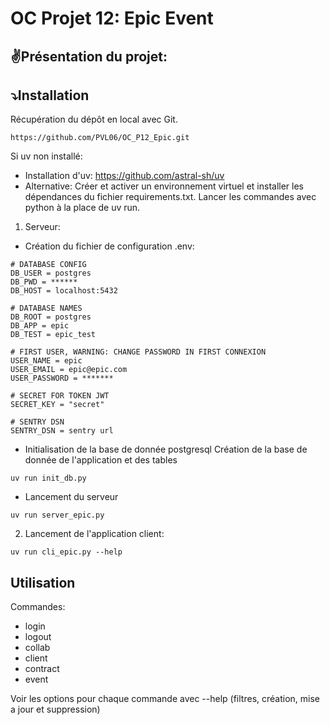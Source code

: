 # OC Projet 12: Epic Event

## :v:Présentation du projet:


## :arrow_heading_down:Installation
Récupération du dépôt en local avec Git.
```
https://github.com/PVL06/OC_P12_Epic.git
```
Si uv non installé:
- Installation d'uv:
https://github.com/astral-sh/uv
- Alternative:
Créer et activer un environnement virtuel et installer les dépendances du fichier requirements.txt. Lancer les commandes avec python à la place de uv run.
1. Serveur:

- Création du fichier de configuration .env:
```
# DATABASE CONFIG
DB_USER = postgres
DB_PWD = ******
DB_HOST = localhost:5432

# DATABASE NAMES
DB_ROOT = postgres
DB_APP = epic
DB_TEST = epic_test

# FIRST USER, WARNING: CHANGE PASSWORD IN FIRST CONNEXION
USER_NAME = epic
USER_EMAIL = epic@epic.com
USER_PASSWORD = *******

# SECRET FOR TOKEN JWT
SECRET_KEY = "secret"

# SENTRY DSN
SENTRY_DSN = sentry url
```
- Initialisation de la base de donnée postgresql
Création de la base de donnée de l'application et des tables
```
uv run init_db.py
```
- Lancement du serveur
```
uv run server_epic.py
```

2. Lancement de l'application client:

```
uv run cli_epic.py --help
```

## Utilisation

Commandes:
- login
- logout
- collab
- client
- contract
- event

Voir les options pour chaque commande avec --help (filtres, création, mise a jour et suppression)